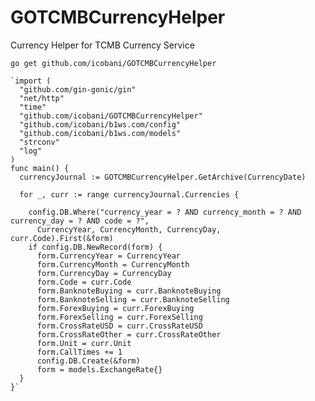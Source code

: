 # GOTCMBCurrencyHelper
Currency Helper for TCMB Currency Service


  `go get github.com/icobani/GOTCMBCurrencyHelper`



    `import (
      "github.com/gin-gonic/gin"
      "net/http"
      "time"
      "github.com/icobani/GOTCMBCurrencyHelper"
      "github.com/icobani/b1ws.com/config"
      "github.com/icobani/b1ws.com/models"
      "strconv"
      "log"
    )
    func main() {
      currencyJournal := GOTCMBCurrencyHelper.GetArchive(CurrencyDate)
  
      for _, curr := range currencyJournal.Currencies {
  
        config.DB.Where("currency_year = ? AND currency_month = ? AND currency_day = ? AND code = ?",
          CurrencyYear, CurrencyMonth, CurrencyDay, curr.Code).First(&form)
        if config.DB.NewRecord(form) {
          form.CurrencyYear = CurrencyYear
          form.CurrencyMonth = CurrencyMonth
          form.CurrencyDay = CurrencyDay
          form.Code = curr.Code
          form.BanknoteBuying = curr.BanknoteBuying
          form.BanknoteSelling = curr.BanknoteSelling
          form.ForexBuying = curr.ForexBuying
          form.ForexSelling = curr.ForexSelling
          form.CrossRateUSD = curr.CrossRateUSD
          form.CrossRateOther = curr.CrossRateOther
          form.Unit = curr.Unit
          form.CallTimes += 1
          config.DB.Create(&form)
          form = models.ExchangeRate{}
      }
    }`
